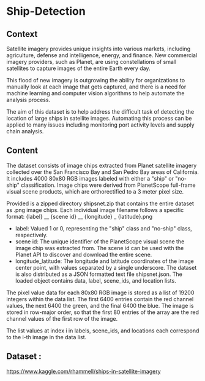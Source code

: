 # Ship-Detection
## Context
Satellite imagery provides unique insights into various markets, including agriculture, defense and intelligence, energy, and finance. New commercial imagery providers, such as Planet, are using constellations of small satellites to capture images of the entire Earth every day.

This flood of new imagery is outgrowing the ability for organizations to manually look at each image that gets captured, and there is a need for machine learning and computer vision algorithms to help automate the analysis process.

The aim of this dataset is to help address the difficult task of detecting the location of large ships in satellite images. Automating this process can be applied to many issues including monitoring port activity levels and supply chain analysis.

## Content
The dataset consists of image chips extracted from Planet satellite imagery collected over the San Francisco Bay and San Pedro Bay areas of California. It includes 4000 80x80 RGB images labeled with either a "ship" or "no-ship" classification. Image chips were derived from PlanetScope full-frame visual scene products, which are orthorectified to a 3 meter pixel size.

Provided is a zipped directory shipsnet.zip that contains the entire dataset as .png image chips. Each individual image filename follows a specific format: {label} __ {scene id} __ {longitude} _ {latitude}.png

* label: Valued 1 or 0, representing the "ship" class and "no-ship" class, respectively.
* scene id: The unique identifier of the PlanetScope visual scene the image chip was extracted from. The scene id can be used with the Planet API to discover and download the entire scene.
* longitude_latitude: The longitude and latitude coordinates of the image center point, with values separated by a single underscore.
The dataset is also distributed as a JSON formatted text file shipsnet.json. The loaded object contains data, label, scene_ids, and location lists.

The pixel value data for each 80x80 RGB image is stored as a list of 19200 integers within the data list. The first 6400 entries contain the red channel values, the next 6400 the green, and the final 6400 the blue. The image is stored in row-major order, so that the first 80 entries of the array are the red channel values of the first row of the image.

The list values at index i in labels, scene_ids, and locations each correspond to the i-th image in the data list.

## Dataset :
<a link="https://www.kaggle.com/rhammell/ships-in-satellite-imagery">https://www.kaggle.com/rhammell/ships-in-satellite-imagery</a>
